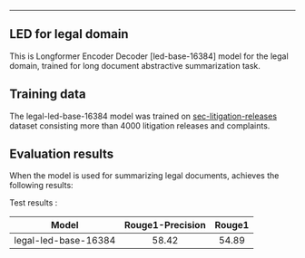 ---

## LED for legal domain
This is Longformer Encoder Decoder [led-base-16384] model for the legal domain, trained for long document abstractive summarization task. 

## Training data

The legal-led-base-16384 model was trained on [sec-litigation-releases](https://www.sec.gov/litigation/litreleases.htm) dataset consisting more than 4000 litigation releases and complaints.

## Evaluation results

When the model is used for summarizing legal documents, achieves the following results:

Test results :

| Model | Rouge1-Precision  | Rouge1 |
|:-----:|:-----:|:-----:|
|   legal-led-base-16384 | 58.42|54.89 |